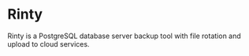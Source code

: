# Rinty

Rinty is a PostgreSQL database server backup tool with file rotation and upload to cloud services.